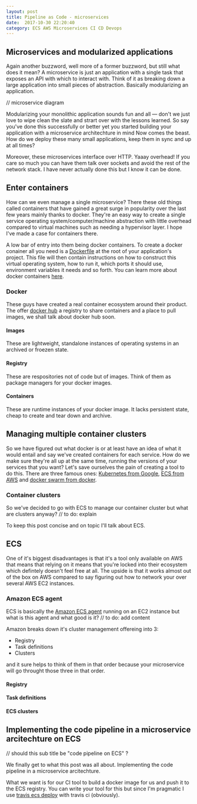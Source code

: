 ```yaml
---
layout: post
title: Pipeline as Code - microservices
date:  2017-10-30 22:20:40
category: ECS AWS Microservices CI CD Devops
---
```


## Microservices and modularized applications
Again another buzzword, well more of a former buzzword, but still what
does it mean? A microservice is just an application with a single task
that exposes an API with which to interact with. Think of it as
breaking down a large application into small pieces of abstraction.
Basically modularizing an application.

// microservice diagram

Modularizing your monolithic application sounds fun and all — don't we
just love to  wipe clean the slate and strart over with the lessons learned.
So say you've done this successfully or better yet you started building
your application with a microservice architechture in mind Now comes the
beast. How do we deploy these many small applications, keep them in
sync and up at all times?

Moreover, these microservices interface over HTTP. Yaaay overhead! If you care so
much you can have them talk over sockets and avoid the rest of the
network stack. I have never actually done this but I know it can be done.

## Enter containers
How can we even manage a single microservice? There these old things
called containers that have gained a great surge in popularity over the
last few years mainly thanks to docker.
They're an easy way to create a single service
operating system/computer/machine abstraction with little overhead
compared to virtual machines such as needing a hypervisor layer.
I hope I've made a case for containers there.

A low bar of entry into them being docker containers. To create a docker
conainer all you need is a [Dockerfile] at the root of your application's
project. This file will then contain instructions on how to construct
this virtual operating system, how to run it, which ports it should use,
environment variables it needs and so forth. You can learn more about
docker containers [here](https://docs.docker.com/).

### Docker
These guys have created a real container ecosystem around their product.
The offer [docker hub] a registry to share containers and a place to pull
images, we shall talk about docker hub soon.

#### Images
These are  lightweight, standalone instances of operating
systems in an archived or froezen state.

#### Registry
These are respositories not of code but of images. Think of them as
package managers for your docker images.

#### Containers
These are runtime instances of your docker image. It lacks persistent
state, cheap to create and tear down and archive.

## Managing multiple container clusters
So we have figured out what docker is or at least have an idea of
what it would entail and say we've created containers for each service.
How do we make sure they're all up at the same time, running the versions
of your services that you want?
Let's save ourselves the pain of creating a tool to do this. There are
three famous ones: [Kubernetes from Google], [ECS from AWS] and
[docker swarm from docker].

### Container clusters
So we've decided to go with ECS to manage our container cluster but what
are clusters anyway?
// to do: explain

To keep this post concise and on topic I'll
talk about ECS.

## ECS
One of it's biggest disadvantages is that it's a tool only available on
AWS that means that relying on it means that you're locked into their
ecosystem which defintely doesn't feel free at all.
The upside is that it works almost out of the box on AWS compared to
say figuring out how to network your <insert favourite cluster management
system name here> over several AWS EC2 instances.

### Amazon ECS agent
ECS is basically the [Amazon ECS agent] running on an EC2 instance but
what is this agent and what good is it?
// to do: add content

Amazon breaks down it's cluster management offereing into 3:

 - Registry
 - Task definitions
 - Clusters

and it sure helps to think of them in that order because your
microservice will go throught those three in that order.

#### Registry
#### Task definitions
#### ECS clusters

## Implementing the code pipeline in a microservice arcitechture on ECS
// should this sub title be "code pipeline on ECS" ?

We finally get to what this post was all about. Implementing the code
pipeline in a microservice arcitechture.

What we want is for our CI tool to build a docker image for us and push
it to the ECS registry. You can write your tool for this but since I'm
pragmatic I use [travis ecs deploy] with travis ci (obviously).



[Dockerfile]: https://docs.docker.com/engine/reference/builder/
[Kubernetes from Google]: https://kubernetes.io/
[ECS from AWS]: https://aws.amazon.com/ecs/
[docker swarm from docker]: https://docs.docker.com/swarm/overview/
[Amazon ECS agent]: https://github.com/aws/amazon-ecs-agent
[docker hub]: https://hub.docker.com/
[travis ecs deploy]: https://github.com/motleyagency/travis-ecs-deploy
